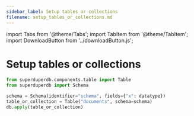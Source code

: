 ```yaml
---
sidebar_label: Setup tables or collections
filename: setup_tables_or_collections.md
---
```

import Tabs from '@theme/Tabs';
import TabItem from '@theme/TabItem';
import DownloadButton from '../downloadButton.js';


<!-- TABS -->
# Setup tables or collections

```python
from superduperdb.components.table import Table
from superduperdb import Schema

schema = Schema(identifier="schema", fields={"x": datatype})
table_or_collection = Table("documents", schema=schema)
db.apply(table_or_collection)
```

<DownloadButton filename="setup_tables_or_collections.md" />
